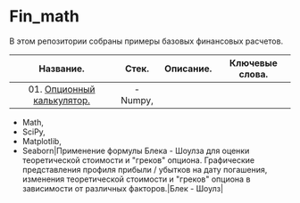 # Fin_math
В этом репозитории собраны примеры базовых финансовых расчетов.

|**Название.**|**Стек.**|**Описание.**|**Ключевые слова.**|
|:-----------------------:|:---:|:-----------------------------------:|:------------:|
|01. [Опционный калькулятор.](https://github.com/medvedev-gs/Fin_math/tree/main/01.%20Опционный%20калькулятор)|- Numpy,
- Math,
- SciPy,
- Matplotlib,
- Seaborn|Применение формулы Блека - Шоулза для оценки теоретической стоимости и "греков" опциона. Графические представления профиля прибыли / убытков на дату погашения, изменения теоретической стоимости и "греков" опциона в зависимости от различных факторов.|Блек - Шоулз|
